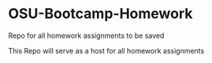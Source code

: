 # OSU-Bootcamp-Homework
Repo for all homework assignments to be saved

This Repo will serve as a host for all homework assignments